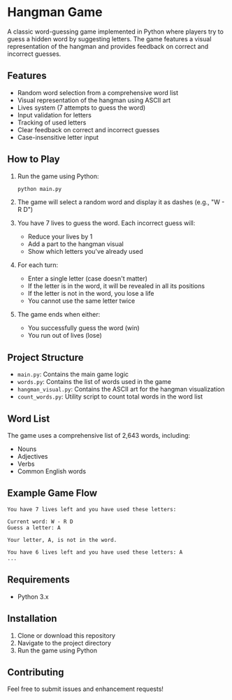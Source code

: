 # Hangman Game

A classic word-guessing game implemented in Python where players try to guess a hidden word by suggesting letters. The game features a visual representation of the hangman and provides feedback on correct and incorrect guesses.

## Features

- Random word selection from a comprehensive word list
- Visual representation of the hangman using ASCII art
- Lives system (7 attempts to guess the word)
- Input validation for letters
- Tracking of used letters
- Clear feedback on correct and incorrect guesses
- Case-insensitive letter input

## How to Play

1. Run the game using Python:
   ```bash
   python main.py
   ```

2. The game will select a random word and display it as dashes (e.g., "W - R D")

3. You have 7 lives to guess the word. Each incorrect guess will:
   - Reduce your lives by 1
   - Add a part to the hangman visual
   - Show which letters you've already used

4. For each turn:
   - Enter a single letter (case doesn't matter)
   - If the letter is in the word, it will be revealed in all its positions
   - If the letter is not in the word, you lose a life
   - You cannot use the same letter twice

5. The game ends when either:
   - You successfully guess the word (win)
   - You run out of lives (lose)

## Project Structure

- `main.py`: Contains the main game logic
- `words.py`: Contains the list of words used in the game
- `hangman_visual.py`: Contains the ASCII art for the hangman visualization
- `count_words.py`: Utility script to count total words in the word list

## Word List

The game uses a comprehensive list of 2,643 words, including:
- Nouns
- Adjectives
- Verbs
- Common English words

## Example Game Flow

```
You have 7 lives left and you have used these letters: 

Current word: W - R D
Guess a letter: A

Your letter, A, is not in the word.

You have 6 lives left and you have used these letters: A
...
```

## Requirements

- Python 3.x

## Installation

1. Clone or download this repository
2. Navigate to the project directory
3. Run the game using Python

## Contributing

Feel free to submit issues and enhancement requests!
